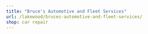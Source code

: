 ```yaml
---
title: "Bruce's Automotive and Fleet Services"
url: /lakewood/bruces-automotive-and-fleet-services/
shop: car repair
---
```

